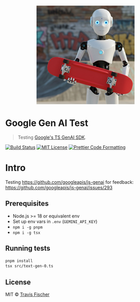 <p align="center">
  <a href="https://github.com/googleapis/js-genai">
    <img alt="Google TS GenAI SDK" src="/media/image-gen-0.png" width="308">
  </a>
</p>

# Google Gen AI Test <!-- omit from toc -->

> Testing [Google's TS GenAI SDK](https://github.com/googleapis/js-genai).

<p>
  <a href="https://github.com/transitive-bullshit/google-ai-test/actions/workflows/main.yml"><img alt="Build Status" src="https://github.com/transitive-bullshit/google-ai-test/actions/workflows/main.yml/badge.svg" /></a>
  <a href="https://github.com/transitive-bullshit/google-ai-test/blob/main/license"><img alt="MIT License" src="https://img.shields.io/badge/license-MIT-blue" /></a>
  <a href="https://prettier.io"><img alt="Prettier Code Formatting" src="https://img.shields.io/badge/code_style-prettier-brightgreen.svg" /></a>
</p>

# Intro

Testing https://github.com/googleapis/js-genai for feedback: https://github.com/googleapis/js-genai/issues/293

## Prerequisites

- Node.js >= 18 or equivalent env
- Set up env vars in `.env` (`GEMINI_API_KEY`)
- `npm i -g pnpm`
- `npm i -g tsx`

## Running tests

```sh
pnpm install
tsx src/text-gen-0.ts
```

## License

MIT © [Travis Fischer](https://x.com/transitive_bs)
